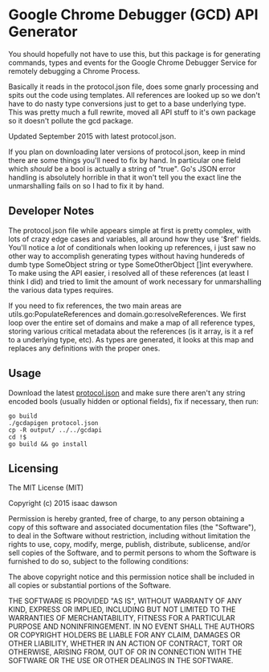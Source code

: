# Google Chrome Debugger (GCD) API Generator
You should hopefully not have to use this, but this package is for generating commands, types and events for the Google Chrome Debugger Service for remotely debugging a Chrome Process.

Basically it reads in the protocol.json file, does some gnarly processing and spits out the code using templates. All references are looked up so we don't have to do nasty type conversions just to get to a base underlying type. This was pretty much a full rewrite, moved all API stuff to it's own package so it doesn't pollute the gcd package.

Updated September 2015 with latest protocol.json.

If you plan on downloading later versions of protocol.json, keep in mind there are some things you'll need to fix by hand. In particular one field which *should* be a bool is actually a string of "true". Go's JSON error handling is absolutely horrible in that it won't tell you the exact line the unmarshalling fails on so I had to fix it by hand. 

## Developer Notes
The protocol.json file while appears simple at first is pretty complex, with lots of crazy edge cases and variables, all around how they use '$ref' fields. You'll notice a *lot* of conditionals when looking up references, i just saw no other way to accomplish generating types without having hundereds of dumb type SomeObject string or type SomeOtherObject []int everywhere. To make using the API easier, i resolved all of these references (at least I think I did) and tried to limit the amount of work necessary for unmarshalling the various data types requires.

If you need to fix references, the two main areas are utils.go:PopulateReferences and domain.go:resolveReferences. We first loop over the entire set of domains and make a map of all reference types, storing various critical metadata about the references (is it array, is it a ref to a underlying type, etc). As types are generated, it looks at this map and replaces any definitions with the proper ones. 

## Usage
Download the latest [protocol.json](https://code.google.com/p/chromium/codesearch#chromium/src/third_party/WebKit/Source/devtools/protocol.json&q=protocol.json&sq=package:chromium&type=cs) and make sure there aren't any string encoded bools (usually hidden or optional fields), fix if necessary, then run:
```
go build
./gcdapigen protocol.json
cp -R output/ ../../gcdapi
cd !$
go build && go install
```

## Licensing
The MIT License (MIT)

Copyright (c) 2015 isaac dawson

Permission is hereby granted, free of charge, to any person obtaining a copy
of this software and associated documentation files (the "Software"), to deal
in the Software without restriction, including without limitation the rights
to use, copy, modify, merge, publish, distribute, sublicense, and/or sell
copies of the Software, and to permit persons to whom the Software is
furnished to do so, subject to the following conditions:

The above copyright notice and this permission notice shall be included in
all copies or substantial portions of the Software.

THE SOFTWARE IS PROVIDED "AS IS", WITHOUT WARRANTY OF ANY KIND, EXPRESS OR
IMPLIED, INCLUDING BUT NOT LIMITED TO THE WARRANTIES OF MERCHANTABILITY,
FITNESS FOR A PARTICULAR PURPOSE AND NONINFRINGEMENT. IN NO EVENT SHALL THE
AUTHORS OR COPYRIGHT HOLDERS BE LIABLE FOR ANY CLAIM, DAMAGES OR OTHER
LIABILITY, WHETHER IN AN ACTION OF CONTRACT, TORT OR OTHERWISE, ARISING FROM,
OUT OF OR IN CONNECTION WITH THE SOFTWARE OR THE USE OR OTHER DEALINGS IN
THE SOFTWARE.
